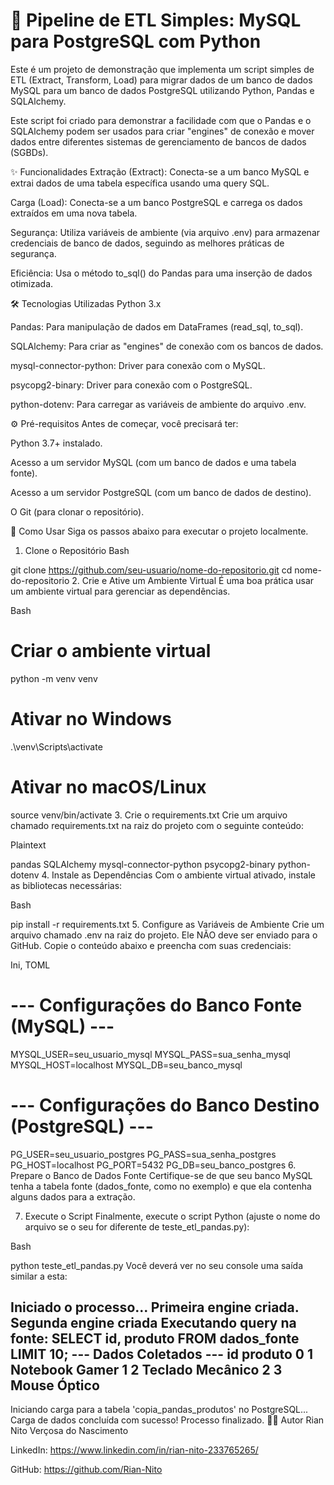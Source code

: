#  🚀 Pipeline de ETL Simples: MySQL para PostgreSQL com Python
Este é um projeto de demonstração que implementa um script simples de ETL (Extract, Transform, Load) para migrar dados de um banco de dados MySQL para um banco de dados PostgreSQL utilizando Python, Pandas e SQLAlchemy.

Este script foi criado para demonstrar a facilidade com que o Pandas e o SQLAlchemy podem ser usados para criar "engines" de conexão e mover dados entre diferentes sistemas de gerenciamento de bancos de dados (SGBDs).

✨ Funcionalidades
Extração (Extract): Conecta-se a um banco MySQL e extrai dados de uma tabela específica usando uma query SQL.

Carga (Load): Conecta-se a um banco PostgreSQL e carrega os dados extraídos em uma nova tabela.

Segurança: Utiliza variáveis de ambiente (via arquivo .env) para armazenar credenciais de banco de dados, seguindo as melhores práticas de segurança.

Eficiência: Usa o método to_sql() do Pandas para uma inserção de dados otimizada.

🛠️ Tecnologias Utilizadas
Python 3.x

Pandas: Para manipulação de dados em DataFrames (read_sql, to_sql).

SQLAlchemy: Para criar as "engines" de conexão com os bancos de dados.

mysql-connector-python: Driver para conexão com o MySQL.

psycopg2-binary: Driver para conexão com o PostgreSQL.

python-dotenv: Para carregar as variáveis de ambiente do arquivo .env.

⚙️ Pré-requisitos
Antes de começar, você precisará ter:

Python 3.7+ instalado.

Acesso a um servidor MySQL (com um banco de dados e uma tabela fonte).

Acesso a um servidor PostgreSQL (com um banco de dados de destino).

O Git (para clonar o repositório).

🚀 Como Usar
Siga os passos abaixo para executar o projeto localmente.

1. Clone o Repositório
Bash

git clone https://github.com/seu-usuario/nome-do-repositorio.git
cd nome-do-repositorio
2. Crie e Ative um Ambiente Virtual
É uma boa prática usar um ambiente virtual para gerenciar as dependências.

Bash

# Criar o ambiente virtual
python -m venv venv

# Ativar no Windows
.\venv\Scripts\activate

# Ativar no macOS/Linux
source venv/bin/activate
3. Crie o requirements.txt
Crie um arquivo chamado requirements.txt na raiz do projeto com o seguinte conteúdo:

Plaintext

pandas
SQLAlchemy
mysql-connector-python
psycopg2-binary
python-dotenv
4. Instale as Dependências
Com o ambiente virtual ativado, instale as bibliotecas necessárias:

Bash

pip install -r requirements.txt
5. Configure as Variáveis de Ambiente
Crie um arquivo chamado .env na raiz do projeto. Ele NÃO deve ser enviado para o GitHub. Copie o conteúdo abaixo e preencha com suas credenciais:

Ini, TOML

# --- Configurações do Banco Fonte (MySQL) ---
MYSQL_USER=seu_usuario_mysql
MYSQL_PASS=sua_senha_mysql
MYSQL_HOST=localhost
MYSQL_DB=seu_banco_mysql

# --- Configurações do Banco Destino (PostgreSQL) ---
PG_USER=seu_usuario_postgres
PG_PASS=sua_senha_postgres
PG_HOST=localhost
PG_PORT=5432
PG_DB=seu_banco_postgres
6. Prepare o Banco de Dados Fonte
Certifique-se de que seu banco MySQL tenha a tabela fonte (dados_fonte, como no exemplo) e que ela contenha alguns dados para a extração.

7. Execute o Script
Finalmente, execute o script Python (ajuste o nome do arquivo se o seu for diferente de teste_etl_pandas.py):

Bash

python teste_etl_pandas.py
Você deverá ver no seu console uma saída similar a esta:

Iniciado o processo...
Primeira engine criada.
Segunda engine criada
Executando query na fonte: SELECT id, produto FROM dados_fonte LIMIT 10;
--- Dados Coletados ---
   id           produto
0   1   Notebook Gamer
1   2  Teclado Mecânico
2   3     Mouse Óptico
-----------------------
Iniciando carga para a tabela 'copia_pandas_produtos' no PostgreSQL...
Carga de dados concluída com sucesso!
Processo finalizado.
👨‍💻 Autor
Rian Nito Verçosa do Nascimento

LinkedIn: https://www.linkedin.com/in/rian-nito-233765265/

GitHub: https://github.com/Rian-Nito
